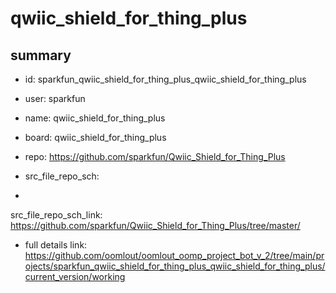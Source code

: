 # qwiic_shield_for_thing_plus
 
## summary 
* id: sparkfun_qwiic_shield_for_thing_plus_qwiic_shield_for_thing_plus
* user: sparkfun
* name: qwiic_shield_for_thing_plus
* board: qwiic_shield_for_thing_plus
* repo: https://github.com/sparkfun/Qwiic_Shield_for_Thing_Plus



* src_file_repo_sch: 
*
 src_file_repo_sch_link: https://github.com/sparkfun/Qwiic_Shield_for_Thing_Plus/tree/master/
* full details link: https://github.com/oomlout/oomlout_oomp_project_bot_v_2/tree/main/projects/sparkfun_qwiic_shield_for_thing_plus_qwiic_shield_for_thing_plus/current_version/working  






